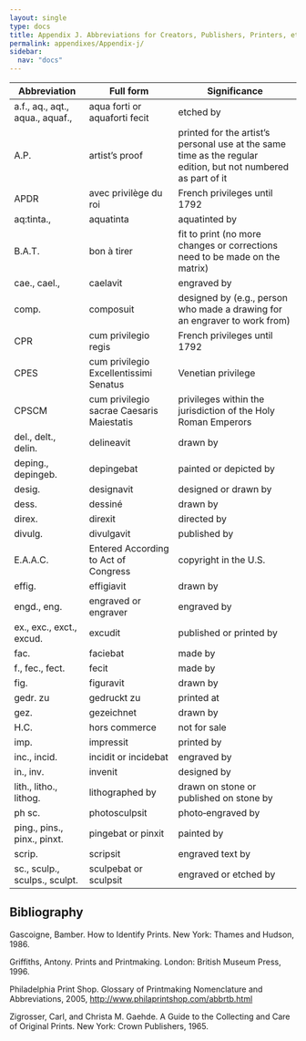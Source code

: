 ```yaml
---
layout: single
type: docs
title: Appendix J. Abbreviations for Creators, Publishers, Printers, etc.
permalink: appendixes/Appendix-j/
sidebar:
  nav: "docs"
---
```



| Abbreviation | Full form | Significance |
| ------------ | -------- | ------------ |
| a.f., aq., aqt., aqua., aquaf., | aqua forti or aquaforti fecit | etched by |
| A.P. | artist’s proof| printed for the artist’s personal use at the same time as the regular edition, but not numbered as part of it |
|APDR|avec privilège du roi|French privileges until 1792 |
|aq:tinta.,|aquatinta|aquatinted by |
|B.A.T.|bon à tirer|fit to print (no more changes or corrections need to be made on the matrix) |
|cae., cael.,|caelavit|engraved by |
|comp.|composuit|designed by (e.g., person who made a drawing for an engraver to work from) |
|CPR|cum privilegio regis|French privileges until 1792 |
|CPES|cum privilegio Excellentissimi Senatus|Venetian privilege |
|CPSCM|cum privilegio sacrae Caesaris Maiestatis|privileges within the jurisdiction of the Holy Roman Emperors|
|del., delt., delin.|delineavit|drawn by|
|deping., depingeb.|depingebat|painted or depicted by|
|desig.|designavit|designed or drawn by|
|dess.|dessiné|drawn by|
|direx.|direxit|directed by|
|divulg.|divulgavit|published by|
|E.A.A.C.|Entered According to Act of Congress|copyright in the U.S.|
|effig.|effigiavit|drawn by|
|engd., eng.|engraved or engraver|engraved by|
|ex., exc., exct., excud.|excudit|published or printed by|
|fac.|faciebat|made by|
|f., fec., fect.|fecit|made by|
|fig.|figuravit|drawn by|
|gedr. zu|gedruckt zu|printed at|
|gez.|gezeichnet|drawn by|
|H.C.|hors commerce|not for sale|
|imp.|impressit|printed by|
|inc., incid.|incidit or incidebat|engraved by|
|in., inv.|invenit|designed by|
|lith., litho., lithog.|lithographed by|drawn on stone or published on stone by|
|ph sc.|photosculpsit|photo‐engraved by|
|ping., pins., pinx., pinxt.|pingebat or pinxit|painted by|
|scrip.|scripsit|engraved text by|
|sc., sculp., sculps., sculpt.|sculpebat or sculpsit|engraved or etched by|

## Bibliography

Gascoigne, Bamber. How to Identify Prints. New York: Thames and Hudson, 1986. 

Griffiths, Antony. Prints and Printmaking. London: British Museum Press, 1996.

Philadelphia Print Shop. Glossary of Printmaking Nomenclature and Abbreviations, 2005, http://www.philaprintshop.com/abbrtb.html

Zigrosser, Carl, and Christa M. Gaehde. A Guide to the Collecting and Care of Original Prints. New York: Crown Publishers, 1965.




